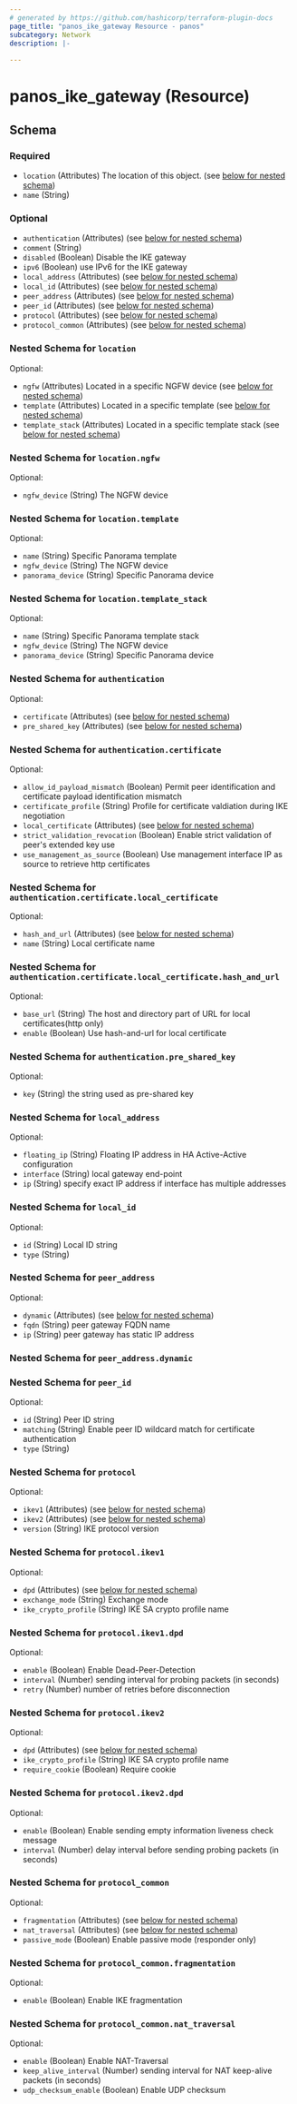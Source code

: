 ```yaml
---
# generated by https://github.com/hashicorp/terraform-plugin-docs
page_title: "panos_ike_gateway Resource - panos"
subcategory: Network
description: |-
  
---
```


# panos_ike_gateway (Resource)





<!-- schema generated by tfplugindocs -->
## Schema

### Required

- `location` (Attributes) The location of this object. (see [below for nested schema](#nestedatt--location))
- `name` (String)

### Optional

- `authentication` (Attributes) (see [below for nested schema](#nestedatt--authentication))
- `comment` (String)
- `disabled` (Boolean) Disable the IKE gateway
- `ipv6` (Boolean) use IPv6 for the IKE gateway
- `local_address` (Attributes) (see [below for nested schema](#nestedatt--local_address))
- `local_id` (Attributes) (see [below for nested schema](#nestedatt--local_id))
- `peer_address` (Attributes) (see [below for nested schema](#nestedatt--peer_address))
- `peer_id` (Attributes) (see [below for nested schema](#nestedatt--peer_id))
- `protocol` (Attributes) (see [below for nested schema](#nestedatt--protocol))
- `protocol_common` (Attributes) (see [below for nested schema](#nestedatt--protocol_common))

<a id="nestedatt--location"></a>
### Nested Schema for `location`

Optional:

- `ngfw` (Attributes) Located in a specific NGFW device (see [below for nested schema](#nestedatt--location--ngfw))
- `template` (Attributes) Located in a specific template (see [below for nested schema](#nestedatt--location--template))
- `template_stack` (Attributes) Located in a specific template stack (see [below for nested schema](#nestedatt--location--template_stack))

<a id="nestedatt--location--ngfw"></a>
### Nested Schema for `location.ngfw`

Optional:

- `ngfw_device` (String) The NGFW device


<a id="nestedatt--location--template"></a>
### Nested Schema for `location.template`

Optional:

- `name` (String) Specific Panorama template
- `ngfw_device` (String) The NGFW device
- `panorama_device` (String) Specific Panorama device


<a id="nestedatt--location--template_stack"></a>
### Nested Schema for `location.template_stack`

Optional:

- `name` (String) Specific Panorama template stack
- `ngfw_device` (String) The NGFW device
- `panorama_device` (String) Specific Panorama device



<a id="nestedatt--authentication"></a>
### Nested Schema for `authentication`

Optional:

- `certificate` (Attributes) (see [below for nested schema](#nestedatt--authentication--certificate))
- `pre_shared_key` (Attributes) (see [below for nested schema](#nestedatt--authentication--pre_shared_key))

<a id="nestedatt--authentication--certificate"></a>
### Nested Schema for `authentication.certificate`

Optional:

- `allow_id_payload_mismatch` (Boolean) Permit peer identification and certificate payload identification mismatch
- `certificate_profile` (String) Profile for certificate valdiation during IKE negotiation
- `local_certificate` (Attributes) (see [below for nested schema](#nestedatt--authentication--certificate--local_certificate))
- `strict_validation_revocation` (Boolean) Enable strict validation of peer's extended key use
- `use_management_as_source` (Boolean) Use management interface IP as source to retrieve http certificates

<a id="nestedatt--authentication--certificate--local_certificate"></a>
### Nested Schema for `authentication.certificate.local_certificate`

Optional:

- `hash_and_url` (Attributes) (see [below for nested schema](#nestedatt--authentication--certificate--local_certificate--hash_and_url))
- `name` (String) Local certificate name

<a id="nestedatt--authentication--certificate--local_certificate--hash_and_url"></a>
### Nested Schema for `authentication.certificate.local_certificate.hash_and_url`

Optional:

- `base_url` (String) The host and directory part of URL for local certificates(http only)
- `enable` (Boolean) Use hash-and-url for local certificate




<a id="nestedatt--authentication--pre_shared_key"></a>
### Nested Schema for `authentication.pre_shared_key`

Optional:

- `key` (String) the string used as pre-shared key



<a id="nestedatt--local_address"></a>
### Nested Schema for `local_address`

Optional:

- `floating_ip` (String) Floating IP address in HA Active-Active configuration
- `interface` (String) local gateway end-point
- `ip` (String) specify exact IP address if interface has multiple addresses


<a id="nestedatt--local_id"></a>
### Nested Schema for `local_id`

Optional:

- `id` (String) Local ID string
- `type` (String)


<a id="nestedatt--peer_address"></a>
### Nested Schema for `peer_address`

Optional:

- `dynamic` (Attributes) (see [below for nested schema](#nestedatt--peer_address--dynamic))
- `fqdn` (String) peer gateway FQDN name
- `ip` (String) peer gateway has static IP address

<a id="nestedatt--peer_address--dynamic"></a>
### Nested Schema for `peer_address.dynamic`



<a id="nestedatt--peer_id"></a>
### Nested Schema for `peer_id`

Optional:

- `id` (String) Peer ID string
- `matching` (String) Enable peer ID wildcard match for certificate authentication
- `type` (String)


<a id="nestedatt--protocol"></a>
### Nested Schema for `protocol`

Optional:

- `ikev1` (Attributes) (see [below for nested schema](#nestedatt--protocol--ikev1))
- `ikev2` (Attributes) (see [below for nested schema](#nestedatt--protocol--ikev2))
- `version` (String) IKE protocol version

<a id="nestedatt--protocol--ikev1"></a>
### Nested Schema for `protocol.ikev1`

Optional:

- `dpd` (Attributes) (see [below for nested schema](#nestedatt--protocol--ikev1--dpd))
- `exchange_mode` (String) Exchange mode
- `ike_crypto_profile` (String) IKE SA crypto profile name

<a id="nestedatt--protocol--ikev1--dpd"></a>
### Nested Schema for `protocol.ikev1.dpd`

Optional:

- `enable` (Boolean) Enable Dead-Peer-Detection
- `interval` (Number) sending interval for probing packets (in seconds)
- `retry` (Number) number of retries before disconnection



<a id="nestedatt--protocol--ikev2"></a>
### Nested Schema for `protocol.ikev2`

Optional:

- `dpd` (Attributes) (see [below for nested schema](#nestedatt--protocol--ikev2--dpd))
- `ike_crypto_profile` (String) IKE SA crypto profile name
- `require_cookie` (Boolean) Require cookie

<a id="nestedatt--protocol--ikev2--dpd"></a>
### Nested Schema for `protocol.ikev2.dpd`

Optional:

- `enable` (Boolean) Enable sending empty information liveness check message
- `interval` (Number) delay interval before sending probing packets (in seconds)




<a id="nestedatt--protocol_common"></a>
### Nested Schema for `protocol_common`

Optional:

- `fragmentation` (Attributes) (see [below for nested schema](#nestedatt--protocol_common--fragmentation))
- `nat_traversal` (Attributes) (see [below for nested schema](#nestedatt--protocol_common--nat_traversal))
- `passive_mode` (Boolean) Enable passive mode (responder only)

<a id="nestedatt--protocol_common--fragmentation"></a>
### Nested Schema for `protocol_common.fragmentation`

Optional:

- `enable` (Boolean) Enable IKE fragmentation


<a id="nestedatt--protocol_common--nat_traversal"></a>
### Nested Schema for `protocol_common.nat_traversal`

Optional:

- `enable` (Boolean) Enable NAT-Traversal
- `keep_alive_interval` (Number) sending interval for NAT keep-alive packets (in seconds)
- `udp_checksum_enable` (Boolean) Enable UDP checksum